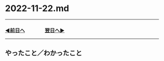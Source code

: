 # 2022-11-22.md

---
### [◀️前日へ](https://github.com/yuasys/chatty-journal/blob/main/2022/11/2022-11-21.md)&emsp;&emsp;&emsp;&emsp;[翌日へ▶️](https://github.com/yuasys/chatty-journal/blob/main/2022/11/2022-11-23.md)
---


## やったこと／わかったこと

### 

